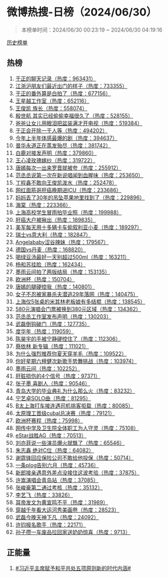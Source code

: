 <h1>
微博热搜-日榜（2024/06/30）
</h1>
<blockquote>
<p>
本榜单时间：2024/06/30 00:23:19 ~ 2024/06/30 04:19:16
</p>
</blockquote>
<p>
<a href="https://github.com/daifee/weibo-hot-search/tree/main/archives/daily">历史榜单</a>
</p>
<h2>
热榜
</h2>
<ol>

<li>
<a href="https://s.weibo.com/weibo?q=%23%E4%BA%8E%E6%AD%A3%E7%9A%84%E8%81%8A%E5%A4%A9%E8%AE%B0%E5%BD%95%23" target="weibo">
于正的聊天记录（热度：963431）
</a>
</li>

<li>
<a href="https://s.weibo.com/weibo?q=%23%E6%B1%9F%E6%B5%99%E6%B2%AA%E6%9C%8B%E5%8F%8B%E4%BB%AC%E6%9C%80%E8%BF%91%E5%87%BA%E9%97%A8%E7%9A%84%E6%A0%B7%E5%AD%90%23" target="weibo">
江浙沪朋友们最近出门的样子（热度：733355）
</a>
</li>

<li>
<a href="https://s.weibo.com/weibo?q=%23%E4%BA%8E%E6%AD%A3%E7%9A%84%E7%95%AA%E5%A4%96%E7%AE%97%E6%98%AF%E7%99%BD%E6%8B%8D%E4%BA%86%23" target="weibo">
于正的番外算是白拍了（热度：677156）
</a>
</li>

<li>
<a href="https://s.weibo.com/weibo?q=%23%E7%8E%8B%E6%98%9F%E8%B6%8A%E5%B7%A5%E4%BD%9C%E5%AE%A4%23" target="weibo">
王星越工作室（热度：652116）
</a>
</li>

<li>
<a href="https://s.weibo.com/weibo?q=%23%E7%8E%8B%E4%BF%8A%E5%87%AF%20%E6%97%8F%E9%95%BF%23" target="weibo">
王俊凯 族长（热度：558074）
</a>
</li>

<li>
<a href="https://s.weibo.com/weibo?q=%23%E6%AE%B7%E4%B8%96%E8%88%AA%20%E5%85%B6%E5%AE%9E%E5%B7%B2%E7%BB%8F%E5%81%B7%E5%81%B7%E5%B9%B8%E7%A6%8F%E5%BE%88%E4%B9%85%E4%BA%86%23" target="weibo">
殷世航 其实已经偷偷幸福很久了（热度：528155）
</a>
</li>

<li>
<a href="https://s.weibo.com/weibo?q=%23%E7%88%B8%E7%88%B8%E8%AE%A9%E5%A5%B3%E5%84%BF%E7%94%A8%E7%9C%BC%E6%B3%AA%E6%8A%8A%E7%9B%86%E8%A3%85%E6%BB%A1%E6%89%8D%E5%BC%80%E7%94%B5%E8%A7%86%23" target="weibo">
爸爸让女儿用眼泪把盆装满才开电视（热度：519384）
</a>
</li>

<li>
<a href="https://s.weibo.com/weibo?q=%23%E4%BA%8E%E6%AD%A3%E4%BC%9A%E5%BC%80%E9%99%A4%E4%B8%80%E5%B9%B2%E4%BA%BA%E7%AD%89%23" target="weibo">
于正会开除一干人等（热度：494202）
</a>
</li>

<li>
<a href="https://s.weibo.com/weibo?q=%23%E4%BB%8A%E5%B9%B4%E4%B8%8A%E5%8D%8A%E5%B9%B4%E4%BD%93%E6%84%9F%E6%9C%80%E7%88%86%E7%9A%84%E5%89%A7%23" target="weibo">
今年上半年体感最爆的剧（热度：394637）
</a>
</li>

<li>
<a href="https://s.weibo.com/weibo?q=%23%E6%99%AE%E5%8D%8E%E6%B0%B8%E9%81%93%E6%AD%A3%E5%9C%A8%E8%92%B8%E5%8F%91%E6%AE%86%E5%B0%BD%23" target="weibo">
普华永道正在蒸发殆尽（热度：381742）
</a>
</li>

<li>
<a href="https://s.weibo.com/weibo?q=%23%E7%99%BD%E9%B9%BF%E5%AF%B9%E6%8E%A5%E5%8F%91%E5%A3%B0%E6%98%8E%23" target="weibo">
白鹿对接发声明（热度：379860）
</a>
</li>

<li>
<a href="https://s.weibo.com/weibo?q=%23%E7%8E%8B%E5%BF%83%E5%87%8C%E7%8E%AB%E7%91%B0%E5%AB%81%E7%BA%B1%23" target="weibo">
王心凌玫瑰嫁纱（热度：319722）
</a>
</li>

<li>
<a href="https://s.weibo.com/weibo?q=%23%E5%94%90%E5%AB%A3%E6%AF%8F%E6%AC%A1%E4%B8%80%E5%87%BA%E6%9D%A5%E7%BD%97%E6%99%8B%E5%B0%B1%E8%A2%AB%E5%A4%B8%23" target="weibo">
唐嫣每次一出来罗晋就被夸（热度：255912）
</a>
</li>

<li>
<a href="https://s.weibo.com/weibo?q=%23%E8%8C%83%E4%B8%9E%E4%B8%9E%E8%AF%B4%E7%AC%AC%E4%B8%80%E6%AC%A1%E5%9C%A8%E6%96%B0%E8%AF%B4%E5%94%B1%E9%97%BB%E5%88%B0%E8%A1%80%E8%85%A5%E5%91%B3%23" target="weibo">
范丞丞说第一次在新说唱闻到血腥味（热度：253650）
</a>
</li>

<li>
<a href="https://s.weibo.com/weibo?q=%23%E4%B8%81%E7%A8%8B%E9%91%AB%E4%B8%8D%E6%95%A2%E5%90%91%E7%8E%8B%E4%BF%8A%E5%87%AF%E6%B3%BC%E6%B0%B4%23" target="weibo">
丁程鑫不敢向王俊凯泼水（热度：252478）
</a>
</li>

<li>
<a href="https://s.weibo.com/weibo?q=%23%E7%BD%91%E7%BA%A2%E9%9D%A2%E7%AD%8B%E5%93%A5%E8%82%9D%E7%99%8C%E6%99%9A%E6%9C%9F%E8%BF%9BICU%23" target="weibo">
网红面筋哥肝癌晚期进ICU（热度：233686）
</a>
</li>

<li>
<a href="https://s.weibo.com/weibo?q=%23%E5%A6%88%E5%A6%88%E4%B8%A2%E4%BA%8630%E5%B9%B4%E7%9A%84%E5%90%8A%E5%9D%A0%E8%8B%B9%E6%9E%9C%E5%9C%B0%E9%87%8C%E6%89%BE%E5%88%B0%E4%BA%86%23" target="weibo">
妈妈丢了30年的吊坠苹果地里找到了（热度：229896）
</a>
</li>

<li>
<a href="https://s.weibo.com/weibo?q=%23%E6%B5%B7%E6%A3%A0%23" target="weibo">
海棠（热度：223366）
</a>
</li>

<li>
<a href="https://s.weibo.com/weibo?q=%23%E4%B8%8A%E6%B5%B7%E9%AB%98%E6%A0%A1%E5%AD%A6%E7%94%9F%E5%86%92%E9%9B%A8%E6%8B%8D%E6%AF%95%E4%B8%9A%E7%85%A7%23" target="weibo">
上海高校学生冒雨拍毕业照（热度：199988）
</a>
</li>

<li>
<a href="https://s.weibo.com/weibo?q=%23%E8%82%9D%E7%99%8C%E5%A4%A7%E6%88%B7%E8%A2%AB%E6%8F%AA%E5%87%BA%23" target="weibo">
肝癌大户被揪出（热度：189835）
</a>
</li>

<li>
<a href="https://s.weibo.com/weibo?q=%23%E7%BE%8E%E5%86%9B%E6%AF%8F%E5%A4%A9%E7%94%A8%E5%8D%81%E5%A4%9A%E8%BE%86%E5%8D%A1%E8%BD%A6%E5%81%B7%E5%8F%99%E5%88%A9%E4%BA%9A%E5%B0%8F%E9%BA%A6%23" target="weibo">
美军每天用十多辆卡车偷叙利亚小麦（热度：189297）
</a>
</li>

<li>
<a href="https://s.weibo.com/weibo?q=%23%E7%91%9E%E5%A3%ABvs%E6%84%8F%E5%A4%A7%E5%88%A9%23" target="weibo">
瑞士vs意大利（热度：182847）
</a>
</li>

<li>
<a href="https://s.weibo.com/weibo?q=%23Angelababy%E6%B6%A9%E8%B0%B7%E8%BE%A3%E5%A6%B9%23" target="weibo">
Angelababy涩谷辣妹（热度：179567）
</a>
</li>

<li>
<a href="https://s.weibo.com/weibo?q=%23%E5%BE%B7%E5%9B%BDvs%E4%B8%B9%E9%BA%A6%23" target="weibo">
德国vs丹麦（热度：168820）
</a>
</li>

<li>
<a href="https://s.weibo.com/weibo?q=%23%E5%96%9D%E7%BB%BF%E8%B1%86%E6%B1%A4%E6%9C%80%E5%A5%BD%E4%B8%80%E5%A4%A9%E5%88%AB%E8%B6%85%E8%BF%87500ml%23" target="weibo">
喝绿豆汤最好一天别超过500ml（热度：163211）
</a>
</li>

<li>
<a href="https://s.weibo.com/weibo?q=%23%E6%9D%A8%E5%92%8C%E8%8B%8F%E6%8C%82%E8%84%B8%23" target="weibo">
杨和苏挂脸（热度：162434）
</a>
</li>

<li>
<a href="https://s.weibo.com/weibo?q=%23%E5%A2%A8%E9%9B%A8%E4%BA%91%E9%97%B4%E6%8B%8D%E4%BA%86%E4%B8%A4%E7%89%88%E7%BB%93%E5%B1%80%23" target="weibo">
墨雨云间拍了两版结局（热度：153135）
</a>
</li>

<li>
<a href="https://s.weibo.com/weibo?q=%23%E6%AC%A7%E6%B4%B2%E6%9D%AF%23" target="weibo">
欧洲杯（热度：150704）
</a>
</li>

<li>
<a href="https://s.weibo.com/weibo?q=%23%E5%94%90%E5%AB%A3%E7%9A%84%E8%85%BF%E7%A1%AC%E6%8E%A7%E6%88%91%23" target="weibo">
唐嫣的腿硬控我（热度：140801）
</a>
</li>

<li>
<a href="https://s.weibo.com/weibo?q=%23%E5%A5%B3%E5%AD%90%E4%B8%8D%E5%BF%8D%E8%A2%AB%E5%AE%B6%E6%9A%B4%E6%9D%80%E5%A4%AB%E6%BD%9C%E9%80%8329%E5%B9%B4%E8%90%BD%E7%BD%91%23" target="weibo">
女子不忍被家暴杀夫潜逃29年落网（热度：140475）
</a>
</li>

<li>
<a href="https://s.weibo.com/weibo?q=%23%E4%B8%8A%E6%B5%B7%E4%BB%855%E5%BC%A0%E6%A1%8C%E7%9A%84%E7%B1%B3%E5%85%B6%E6%9E%97%E8%80%81%E6%9D%BF%E5%A8%98%E6%9C%89%E5%A4%9A%E7%BB%93%E6%A3%8D%23" target="weibo">
上海仅5张桌的米其林老板娘有多结棍（热度：138545）
</a>
</li>

<li>
<a href="https://s.weibo.com/weibo?q=%23580%E5%85%83%E6%BC%94%E5%94%B1%E4%BC%9A%E9%97%A8%E7%A5%A8%E8%A2%AB%E6%8D%A2%E5%88%B0380%E5%85%83%E5%8C%BA%E5%9F%9F%23" target="weibo">
580元演唱会门票被换到380元区域（热度：134362）
</a>
</li>

<li>
<a href="https://s.weibo.com/weibo?q=%23%E8%8C%83%E4%B8%9E%E4%B8%9E%E5%B7%A5%E4%BD%9C%E5%AE%A4%E5%8F%91%E5%B8%83%E5%A3%B0%E6%98%8E%23" target="weibo">
范丞丞工作室发布声明（热度：130203）
</a>
</li>

<li>
<a href="https://s.weibo.com/weibo?q=%23%E6%AD%A6%E7%A3%8A%E5%80%92%E9%92%A9%E7%A0%B4%E9%97%A8%23" target="weibo">
武磊倒钩破门（热度：127735）
</a>
</li>

<li>
<a href="https://s.weibo.com/weibo?q=%23%E5%BA%A6%E5%8D%8E%E5%B9%B4%23" target="weibo">
度华年（热度：119059）
</a>
</li>

<li>
<a href="https://s.weibo.com/weibo?q=%23%E9%99%88%E6%98%8A%E5%AE%87%E7%9A%84%E6%89%8B%E8%A2%AB%E5%AE%81%E9%9D%99%E7%A1%AC%E6%8E%A7%E4%BD%8F%E4%BA%86%23" target="weibo">
陈昊宇的手被宁静硬控住了（热度：112306）
</a>
</li>

<li>
<a href="https://s.weibo.com/weibo?q=%23%E8%94%A1%E4%BE%9D%E6%9E%97%20%E6%96%B0%E4%B8%93%E8%BE%91%23" target="weibo">
蔡依林 新专辑（热度：111021）
</a>
</li>

<li>
<a href="https://s.weibo.com/weibo?q=%23%E4%B8%BA%E4%BB%80%E4%B9%88%E5%BC%BA%E7%83%88%E6%8E%A8%E8%8D%90%E4%BD%A0%E5%A4%8F%E5%A4%A9%E7%A9%BF%E7%BE%8A%E6%AF%9B%23" target="weibo">
为什么强烈推荐你夏天穿羊毛（热度：109522）
</a>
</li>

<li>
<a href="https://s.weibo.com/weibo?q=%23%E4%BD%A0%E5%A5%BD%E6%98%9F%E6%9C%9F%E5%85%AD%E6%AA%80%E5%81%A5%E6%AC%A1%E6%96%B0%E6%AD%8C%E6%89%8B%E5%8A%BF%E8%88%9E%E6%8C%91%E6%88%98%23" target="weibo">
你好星期六檀健次新歌手势舞挑战（热度：103974）
</a>
</li>

<li>
<a href="https://s.weibo.com/weibo?q=%23%E5%A2%A8%E9%9B%A8%E4%BA%91%E9%97%B4%23" target="weibo">
墨雨云间（热度：102252）
</a>
</li>

<li>
<a href="https://s.weibo.com/weibo?q=%23%E8%82%9D%E8%84%8F%E6%8D%9F%E4%BC%A4%E7%9A%844%E4%B8%AA%E4%BF%A1%E5%8F%B7%23" target="weibo">
肝脏损伤的4个信号（热度：97371）
</a>
</li>

<li>
<a href="https://s.weibo.com/weibo?q=%23%E5%BC%A0%E5%AD%90%E5%A2%A8%20%E5%96%9C%E5%89%A7%E4%BA%BA%23" target="weibo">
张子墨 喜剧人（热度：90546）
</a>
</li>

<li>
<a href="https://s.weibo.com/weibo?q=%23%E9%9D%92%E5%B2%9B%E5%A4%A7%E5%AD%A6%E7%9A%84%E6%AF%95%E4%B8%9A%E5%85%B8%E7%A4%BC%E4%B8%BA%E4%BB%80%E4%B9%88%E9%82%A3%E4%B9%88%E7%81%AB%23" target="weibo">
青岛大学的毕业典礼为什么那么火（热度：83232）
</a>
</li>

<li>
<a href="https://s.weibo.com/weibo?q=%23%E5%AE%81%E8%89%BA%E5%8D%93SOLO%E6%9B%B2%23" target="weibo">
宁艺卓SOLO曲（热度：81295）
</a>
</li>

<li>
<a href="https://s.weibo.com/weibo?q=%23B%E5%A4%AA%E4%B8%8A%E6%B5%B7%E6%89%93%E8%BD%A6%E6%8E%A5%E8%BF%9E%E9%81%87%E5%8F%B8%E6%9C%BA%E6%8C%91%E5%AE%A2%E6%8B%92%E8%BD%BD%23" target="weibo">
B太上海打车接连遇司机挑客拒载（热度：80085）
</a>
</li>

<li>
<a href="https://s.weibo.com/weibo?q=%23%E5%A4%AA%E5%8E%9F%E7%90%86%E5%B7%A5%E6%99%8B%E7%BA%A7cubal%E6%80%BB%E5%86%B3%E8%B5%9B%23" target="weibo">
太原理工晋级cubal总决赛（热度：79121）
</a>
</li>

<li>
<a href="https://s.weibo.com/weibo?q=%23%E6%AC%A7%E6%B4%B2%E6%9D%AF%E8%B5%9B%E7%A8%8B%23" target="weibo">
欧洲杯赛程（热度：75998）
</a>
</li>

<li>
<a href="https://s.weibo.com/weibo?q=%23%E7%BD%91%E4%BC%A0%E4%B8%AD%E5%AD%A6%E5%8F%8A%E5%8D%AB%E7%94%9F%E9%99%A2%E5%85%A8%E4%BD%93%E8%81%8C%E5%B7%A5%E4%B8%BA%E4%BA%BA%E5%AE%88%E7%81%B5%23" target="weibo">
网传中学及卫生院全体职工为人守灵（热度：75108）
</a>
</li>

<li>
<a href="https://s.weibo.com/weibo?q=%23eStar%E6%88%98%E8%83%9CAG%23" target="weibo">
eStar战胜AG（热度：70513）
</a>
</li>

<li>
<a href="https://s.weibo.com/weibo?q=%23%E5%88%98%E4%BA%A6%E8%8F%B2%E8%AF%B4%E4%B8%80%E4%BA%9B%E6%BC%94%E5%91%98%E7%88%86%E7%81%AB%E5%B0%B1%E9%A3%98%E4%BA%86%23" target="weibo">
刘亦菲说一些演员爆火就飘了（热度：65546）
</a>
</li>

<li>
<a href="https://s.weibo.com/weibo?q=%23%E6%9C%B1%E5%BF%97%E9%91%AB%20%E7%BB%9D%E5%AF%B9C%E4%BD%8D%23" target="weibo">
朱志鑫 绝对C位（热度：64082）
</a>
</li>

<li>
<a href="https://s.weibo.com/weibo?q=%23%E8%B0%A2%E9%9C%86%E9%94%8B%E5%9B%9E%E5%BA%94%E4%BF%9D%E9%99%A9%E5%85%AC%E5%8F%B8%E4%B8%8D%E6%95%A2%E7%BB%99%E4%BB%96%E6%8A%95%E4%BF%9D%23" target="weibo">
谢霆锋回应保险公司不敢给他投保（热度：50714）
</a>
</li>

<li>
<a href="https://s.weibo.com/weibo?q=%23%E4%B8%80%E6%9D%A1plog%E5%91%8A%E5%88%AB%E5%85%AD%E6%9C%88%23" target="weibo">
一条plog告别六月（热度：45736）
</a>
</li>

<li>
<a href="https://s.weibo.com/weibo?q=%23%E6%96%B0%E9%83%8E%E6%8E%A5%E4%BA%B2%E9%81%87%E6%84%8F%E5%A4%96%E5%B7%AE%E7%82%B9%E6%B2%A1%E6%8E%A5%E4%BD%8F%E8%BF%99%E6%B3%A2%E8%80%83%E9%AA%8C%23" target="weibo">
新郎接亲遇意外差点没接住这波考验（热度：37875）
</a>
</li>

<li>
<a href="https://s.weibo.com/weibo?q=%23%E8%AE%B8%E5%B5%A9%E6%BC%94%E5%94%B1%E4%BC%9A%E9%9D%92%E5%B2%9B%E7%AB%99%23" target="weibo">
许嵩演唱会青岛站（热度：37085）
</a>
</li>

<li>
<a href="https://s.weibo.com/weibo?q=%23%E5%BC%A0%E5%B3%BB%E8%B1%AA%E7%AC%AC%E4%BA%8C%E9%80%9A%E8%BF%87%E8%80%83%E6%A0%B8%23" target="weibo">
张峻豪第二通过考核（热度：35132）
</a>
</li>

<li>
<a href="https://s.weibo.com/weibo?q=%23%E6%9D%8E%E8%89%BA%E9%A3%9E%23" target="weibo">
李艺飞（热度：33826）
</a>
</li>

<li>
<a href="https://s.weibo.com/weibo?q=%23%E8%80%B3%E5%B8%9D%E5%8F%91%E6%96%87%E4%B8%BA%E9%BB%84%E5%AE%A3%E9%B8%A3%E4%B8%8D%E5%B9%B3%23" target="weibo">
耳帝发文为黄宣鸣不平（热度：31989）
</a>
</li>

<li>
<a href="https://s.weibo.com/weibo?q=%23%E7%A9%BF%E8%B6%8A%E5%8D%83%E5%B9%B4%E7%9C%8B%E5%A4%A7%E8%BF%90%E6%B2%B3%E7%A7%80%E7%BE%8E%E7%94%BB%E5%8D%B7%23" target="weibo">
穿越千年看大运河秀美画卷（热度：28523）
</a>
</li>

<li>
<a href="https://s.weibo.com/weibo?q=%23%E6%AD%A6%E7%A3%8A%E4%BB%8A%E6%99%9A%E5%A4%A9%E7%A5%9E%E4%B8%8B%E5%87%A1%23" target="weibo">
武磊今晚天神下凡（热度：24092）
</a>
</li>

<li>
<a href="https://s.weibo.com/weibo?q=%23%E8%AE%B8%E9%92%A7%E6%8A%A5%E5%90%8D%E6%AD%8C%E6%89%8B%23" target="weibo">
许钧报名歌手（热度：22171）
</a>
</li>

<li>
<a href="https://s.weibo.com/weibo?q=%23%E5%AD%99%E5%AD%90%E6%94%92%E4%B8%80%E8%BD%A6%E5%BA%9F%E5%93%81%E6%8B%89%E5%9B%9E%E5%AE%B6%E9%80%81%E5%A5%B6%E5%A5%B6%E6%83%8A%E5%96%9C%23" target="weibo">
孙子攒一车废品拉回家送奶奶惊喜（热度：9713）
</a>
</li>

</ol>
<h2>
正能量
</h2>
<ol>

<li>
<a href="https://s.weibo.com/weibo?q=%23%23%E4%B9%A0%E8%BF%91%E5%B9%B3%E4%B8%BB%E5%B8%AD%E8%B5%8B%E4%BA%88%E5%92%8C%E5%B9%B3%E5%85%B1%E5%A4%84%E4%BA%94%E9%A1%B9%E5%8E%9F%E5%88%99%E6%96%B0%E7%9A%84%E6%97%B6%E4%BB%A3%E5%86%85%E6%B6%B5%23%23" target="weibo">
#习近平主席赋予和平共处五项原则新的时代内涵#
</a>
</li>

</ol>